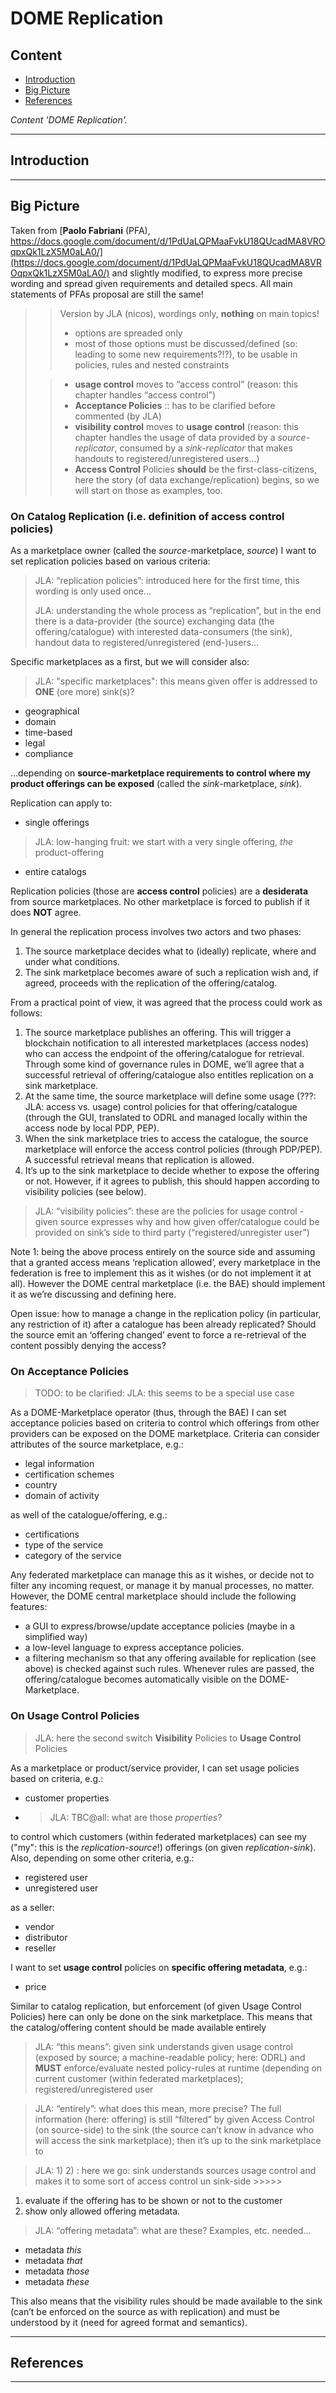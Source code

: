 # DOME Replication

## Content

- [Introduction](#introduction)
- [Big Picture](#big-picture)
- [References](#references)

*Content 'DOME Replication'.*

---

## Introduction

---

## Big Picture

Taken from [**Paolo Fabriani** (PFA), https://docs.google.com/document/d/1PdUaLQPMaaFvkU18QUcadMA8VROqpxQk1LzX5M0aLA0/](https://docs.google.com/document/d/1PdUaLQPMaaFvkU18QUcadMA8VROqpxQk1LzX5M0aLA0/) and slightly modified, to express more precise wording and spread given requirements and detailed specs. All main statements of PFAs proposal are still the same! 

>> Version by JLA (nicos), wordings only, **nothing** on main topics!
>> - options are spreaded only 
>> - most of those options must be discussed/defined (so: leading to some new requirements?!?), to be usable in policies, rules and nested constraints
> 
>> - **usage control** moves to “access control” (reason: this chapter handles “access control”)
>> - **Acceptance Policies** :: has to be clarified before commented (by JLA)
>> - **visibility control** moves to **usage control** (reason: this chapter handles the usage of data provided by a *source-replicator*, consumed by a *sink-replicator* that makes handouts to registered/unregistered users…)
>> - **Access Control** Policies **should** be the first-class-citizens, here the story (of data exchange/replication) begins, so we will start on those as examples, too.

### On Catalog Replication (i.e. definition of access control policies)

As a marketplace owner (called the *source*-marketplace, *source*) I want to set replication policies based on various criteria:

> JLA: “replication policies”: introduced here for the first time, this wording is only used once…
> 
> JLA: understanding the whole process as “replication”, but in the end there is a data-provider (the source) exchanging data (the offering/catalogue) with interested data-consumers (the sink), handout data to registered/unregistered (end-)users…

Specific marketplaces as a first, but we will consider also:

> JLA: "specific marketplaces": this means given offer is addressed to **ONE** (ore more) sink(s)?

- geographical
- domain
- time-based
- legal
- compliance

...depending on **source-marketplace requirements to control where my product offerings can be exposed** (called the *sink*-marketplace, *sink*).

Replication can apply to:

- single offerings
> JLA: low-hanging fruit: we start with a very single offering, *the* product-offering 
- entire catalogs

Replication policies (those are **access control** policies) are a **desiderata** from source marketplaces. No other marketplace is forced to publish if it does **NOT** agree.

In general the replication process involves two actors and two phases:

1. The source marketplace decides what to (ideally) replicate, where and under what conditions.
2. The sink marketplace becomes aware of such a replication wish and, if agreed, proceeds with the replication of the offering/catalog.

From a practical point of view, it was agreed that the process could work as follows:

1. The source marketplace publishes an offering. This will trigger a blockchain notification to all interested marketplaces (access nodes) who can access the endpoint of the offering/catalogue for retrieval. Through some kind of governance rules in DOME, we’ll agree that a successful retrieval of offering/catalogue also entitles replication on a sink marketplace.
2. At the same time, the source marketplace will define some usage (???: JLA: access vs. usage) control policies for that offering/catalogue (through the GUI, translated to ODRL and managed locally within the access node by local PDP, PEP).
3. When the sink marketplace tries to access the catalogue, the source marketplace will enforce the access control policies (through PDP/PEP). A successful retrieval means that replication is allowed.
4. It’s up to the sink marketplace to decide whether to expose the offering or not. However, if it agrees to publish, this should happen according to visibility policies (see below).

> JLA: “visibility policies”: these are the policies for usage control - given source expresses why and how given offer/catalogue could be provided on sink’s side to third party (“registered/unregister user”)

Note 1: being the above process entirely on the source side and assuming that a granted access means ‘replication allowed’, every marketplace in the federation is free to implement this as it wishes (or do not implement it at all). However the DOME central marketplace (i.e. the BAE) should implement it as we’re discussing and defining here.

Open issue: how to manage a change in the replication policy (in particular, any restriction of it) after a catalogue has been already replicated? Should the source emit an ‘offering changed’ event to force a re-retrieval of the content possibly denying the access?

### On Acceptance Policies

> TODO: to be clarified: JLA: this seems to be a special use case

As a DOME-Marketplace operator (thus, through the BAE) I can set acceptance policies based on criteria to control which offerings from other providers can be exposed on the DOME marketplace. Criteria can consider attributes of the source marketplace, e.g.:

- legal information
- certification schemes
- country
- domain of activity

as well of the catalogue/offering, e.g.:

- certifications
- type of the service
- category of the service

Any federated marketplace can manage this as it wishes, or decide not to filter any incoming request, or manage it by manual processes, no matter. However, the DOME central marketplace should include the following features:

- a GUI to express/browse/update acceptance policies (maybe in a simplified way)
- a low-level language to express acceptance policies.
- a filtering mechanism so that any offering available for replication (see above) is checked against such rules. Whenever rules are passed, the offering/catalogue becomes automatically visible on the DOME-Marketplace.

### On Usage Control Policies

> JLA: here the second switch **Visibility** Policies to **Usage Control** Policies

As a marketplace or product/service provider, I can set usage policies based on criteria, e.g.:
- customer properties
- > JLA: TBC@all: what are those *properties*? 

to control which customers (within federated marketplaces) can see my ("my": this is the *replication-source*!) offerings (on given *replication-sink*). Also, depending on some other criteria, e.g.:
- registered user
- unregistered user

as a seller:
- vendor
- distributor
- reseller

I want to set **usage control** policies on **specific offering metadata**, e.g.:
- price

Similar to catalog replication, but enforcement (of given Usage Control Policies) here can only be done on the sink marketplace. This means that the catalog/offering content should be made available entirely

> JLA: “this means”: given sink understands given usage control (exposed by source; a machine-readable policy; here: ODRL) and **MUST** enforce/evaluate nested policy-rules at runtime (depending on current customer (within federated marketplaces); registered/unregistered user

> JLA: “entirely”: what does this mean, more precise? The full information (here: offering) is still “filtered” by given Access Control (on source-side)
to the sink (the source can’t know in advance who will access the sink marketplace); then it’s up to the sink marketplace to

> JLA: 1) 2) : here we go: sink understands sources usage control and makes it to some sort of access control un sink-side >>>>>

1. evaluate if the offering has to be shown or not to the customer 
2. show only allowed offering metadata.

> JLA: “offering metadata”: what are these? Examples, etc. needed...

- metadata *this*
- metadata *that*
- metadata *those*
- metadata *these*

This also means that the visibility rules should be made available to the sink (can’t be enforced on the source as with replication) and must be understood by it (need for agreed format and semantics).

---

## References

---
